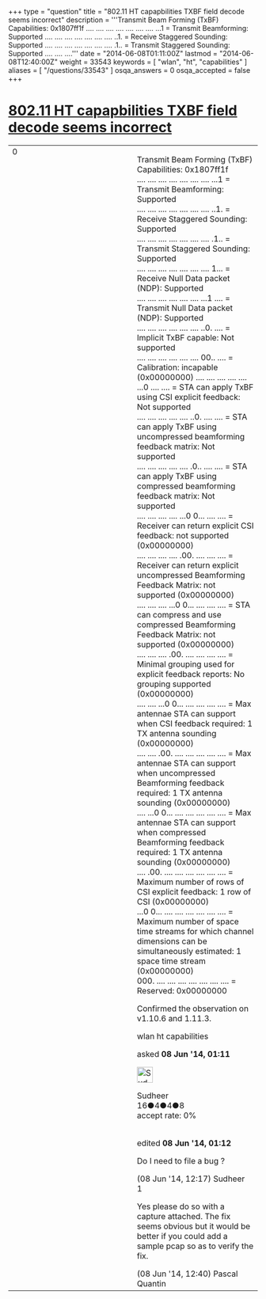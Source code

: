 +++
type = "question"
title = "802.11 HT capapbilities TXBF field decode seems incorrect"
description = '''Transmit Beam Forming (TxBF) Capabilities: 0x1807ff1f .... .... .... .... .... .... .... ...1 = Transmit Beamforming: Supported .... .... .... .... .... .... .... ..1. = Receive Staggered Sounding: Supported .... .... .... .... .... .... .... .1.. = Transmit Staggered Sounding: Supported .... .... ....'''
date = "2014-06-08T01:11:00Z"
lastmod = "2014-06-08T12:40:00Z"
weight = 33543
keywords = [ "wlan", "ht", "capabilities" ]
aliases = [ "/questions/33543" ]
osqa_answers = 0
osqa_accepted = false
+++

<div class="headNormal">

# [802.11 HT capapbilities TXBF field decode seems incorrect](/questions/33543/80211-ht-capapbilities-txbf-field-decode-seems-incorrect)

</div>

<div id="main-body">

<div id="askform">

<table id="question-table" style="width:100%;"><colgroup><col style="width: 50%" /><col style="width: 50%" /></colgroup><tbody><tr class="odd"><td style="width: 30px; vertical-align: top"><div class="vote-buttons"><span id="post-33543-upvote" class="ajax-command post-vote up" rel="nofollow" title="I like this post (click again to cancel)"> </span><div id="post-33543-score" class="post-score" title="current number of votes">0</div><span id="post-33543-downvote" class="ajax-command post-vote down" rel="nofollow" title="I dont like this post (click again to cancel)"> </span> <span id="favorite-mark" class="ajax-command favorite-mark" rel="nofollow" title="mark/unmark this question as favorite (click again to cancel)"> </span><div id="favorite-count" class="favorite-count"></div></div></td><td><div id="item-right"><div class="question-body"><p>Transmit Beam Forming (TxBF) Capabilities: 0x1807ff1f<br />
.... .... .... .... .... .... .... ...1 = Transmit Beamforming: Supported<br />
.... .... .... .... .... .... .... ..1. = Receive Staggered Sounding: Supported<br />
.... .... .... .... .... .... .... .1.. = Transmit Staggered Sounding: Supported<br />
.... .... .... .... .... .... .... 1... = Receive Null Data packet (NDP): Supported<br />
.... .... .... .... .... .... ...1 .... = Transmit Null Data packet (NDP): Supported<br />
.... .... .... .... .... .... ..0. .... = Implicit TxBF capable: Not supported<br />
.... .... .... .... .... .... 00.. .... = Calibration: incapable (0x00000000) .... .... .... .... .... ...0 .... .... = STA can apply TxBF using CSI explicit feedback: Not supported<br />
.... .... .... .... .... ..0. .... .... = STA can apply TxBF using uncompressed beamforming feedback matrix: Not supported<br />
.... .... .... .... .... .0.. .... .... = STA can apply TxBF using compressed beamforming feedback matrix: Not supported<br />
.... .... .... .... ...0 0... .... .... = Receiver can return explicit CSI feedback: not supported (0x00000000)<br />
.... .... .... .... .00. .... .... .... = Receiver can return explicit uncompressed Beamforming Feedback Matrix: not supported (0x00000000)<br />
.... .... .... ...0 0... .... .... .... = STA can compress and use compressed Beamforming Feedback Matrix: not supported (0x00000000)<br />
.... .... .... .00. .... .... .... .... = Minimal grouping used for explicit feedback reports: No grouping supported (0x00000000)<br />
.... .... ...0 0... .... .... .... .... = Max antennae STA can support when CSI feedback required: 1 TX antenna sounding (0x00000000)<br />
.... .... .00. .... .... .... .... .... = Max antennae STA can support when uncompressed Beamforming feedback required: 1 TX antenna sounding (0x00000000)<br />
.... ...0 0... .... .... .... .... .... = Max antennae STA can support when compressed Beamforming feedback required: 1 TX antenna sounding (0x00000000)<br />
.... .00. .... .... .... .... .... .... = Maximum number of rows of CSI explicit feedback: 1 row of CSI (0x00000000)<br />
...0 0... .... .... .... .... .... .... = Maximum number of space time streams for which channel dimensions can be simultaneously estimated: 1 space time stream (0x00000000)<br />
000. .... .... .... .... .... .... .... = Reserved: 0x00000000</p><p>Confirmed the observation on v1.10.6 and 1.11.3.</p></div><div id="question-tags" class="tags-container tags"><span class="post-tag tag-link-wlan" rel="tag" title="see questions tagged &#39;wlan&#39;">wlan</span> <span class="post-tag tag-link-ht" rel="tag" title="see questions tagged &#39;ht&#39;">ht</span> <span class="post-tag tag-link-capabilities" rel="tag" title="see questions tagged &#39;capabilities&#39;">capabilities</span></div><div id="question-controls" class="post-controls"></div><div class="post-update-info-container"><div class="post-update-info post-update-info-user"><p>asked <strong>08 Jun '14, 01:11</strong></p><img src="https://secure.gravatar.com/avatar/43e2d9c38f7fe55143e0606580e503bf?s=32&amp;d=identicon&amp;r=g" class="gravatar" width="32" height="32" alt="Sudheer&#39;s gravatar image" /><p><span>Sudheer</span><br />
<span class="score" title="16 reputation points">16</span><span title="4 badges"><span class="badge1">●</span><span class="badgecount">4</span></span><span title="4 badges"><span class="silver">●</span><span class="badgecount">4</span></span><span title="8 badges"><span class="bronze">●</span><span class="badgecount">8</span></span><br />
<span class="accept_rate" title="Rate of the user&#39;s accepted answers">accept rate:</span> <span title="Sudheer has no accepted answers">0%</span> </br></br></p></div><div class="post-update-info post-update-info-edited"><p><span> edited <strong>08 Jun '14, 01:12</strong> </span></p></div></div><div id="comments-container-33543" class="comments-container"><span id="33555"></span><div id="comment-33555" class="comment"><div id="post-33555-score" class="comment-score"></div><div class="comment-text"><p>Do I need to file a bug ?</p></div><div id="comment-33555-info" class="comment-info"><span class="comment-age">(08 Jun '14, 12:17)</span> <span class="comment-user userinfo">Sudheer</span></div></div><span id="33556"></span><div id="comment-33556" class="comment"><div id="post-33556-score" class="comment-score">1</div><div class="comment-text"><p>Yes please do so with a capture attached. The fix seems obvious but it would be better if you could add a sample pcap so as to verify the fix.</p></div><div id="comment-33556-info" class="comment-info"><span class="comment-age">(08 Jun '14, 12:40)</span> <span class="comment-user userinfo">Pascal Quantin</span></div></div></div><div id="comment-tools-33543" class="comment-tools"></div><div class="clear"></div><div id="comment-33543-form-container" class="comment-form-container"></div><div class="clear"></div></div></td></tr></tbody></table>

</div>

</div>

